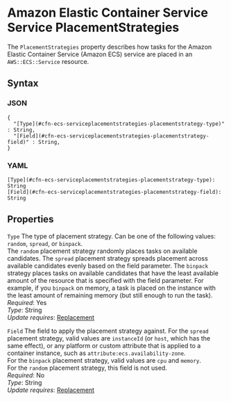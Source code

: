 # Amazon Elastic Container Service Service PlacementStrategies<a name="aws-properties-ecs-service-placementstrategies-placementstrategy"></a>

The `PlacementStrategies` property describes how tasks for the Amazon Elastic Container Service \(Amazon ECS\) service are placed in an `AWS::ECS::Service` resource\.

## Syntax<a name="w4ab1c21c14d930b5"></a>

### JSON<a name="aws-properties-ecs-serviceplacementstrategies-placementstrategy-syntax.json"></a>

```
{
  "[Type](#cfn-ecs-serviceplacementstrategies-placementstrategy-type)" : String,
  "[Field](#cfn-ecs-serviceplacementstrategies-placementstrategy-field)" : String,
}
```

### YAML<a name="aws-properties-ecs-serviceplacementstrategies-placementstrategy-syntax.yaml"></a>

```
[Type](#cfn-ecs-serviceplacementstrategies-placementstrategy-type): String
[Field](#cfn-ecs-serviceplacementstrategies-placementstrategy-field): String
```

## Properties<a name="w4ab1c21c14d930b7"></a>

`Type`  <a name="cfn-ecs-serviceplacementstrategies-placementstrategy-type"></a>
The type of placement strategy\. Can be one of the following values: `random`, `spread`, or `binpack`\.  
The `random` placement strategy randomly places tasks on available candidates\. The `spread` placement strategy spreads placement across available candidates evenly based on the field parameter\. The `binpack` strategy places tasks on available candidates that have the least available amount of the resource that is specified with the field parameter\. For example, if you `binpack` on memory, a task is placed on the instance with the least amount of remaining memory \(but still enough to run the task\)\.  
*Required*: Yes  
*Type*: String  
*Update requires*: [Replacement](using-cfn-updating-stacks-update-behaviors.md#update-replacement)

`Field`  <a name="cfn-ecs-serviceplacementstrategies-placementstrategy-field"></a>
The field to apply the placement strategy against\. For the `spread` placement strategy, valid values are `instanceId` \(or `host`, which has the same effect\), or any platform or custom attribute that is applied to a container instance, such as `attribute:ecs.availability-zone`\.  
For the `binpack` placement strategy, valid values are `cpu` and `memory`\.  
For the `random` placement strategy, this field is not used\.  
*Required*: No  
*Type*: String  
*Update requires*: [Replacement](using-cfn-updating-stacks-update-behaviors.md#update-replacement)